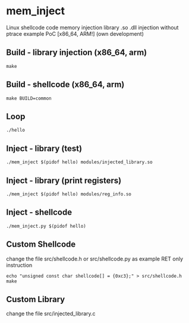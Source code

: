 # mem_inject
Linux shellcode code memory injection library .so .dll injection without ptrace example PoC [x86_64, ARM!] (own development)



## Build - library injection (x86_64, arm)
`
make
`

## Build - shellcode (x86_64, arm)
`
make BUILD=common
`

## Loop
`
./hello
`

## Inject - library (test)
`
./mem_inject $(pidof hello) modules/injected_library.so
`

## Inject - library (print registers)
`
./mem_inject $(pidof hello) modules/reg_info.so
`

## Inject - shellcode
`
./mem_inject.py $(pidof hello)
`

## Custom Shellcode
change the file src/shellcode.h or src/shellcode.py as example RET only instruction

```
echo "unsigned const char shellcode[] = {0xc3};" > src/shellcode.h
make
```

## Custom Library
change the file src/injected_library.c
